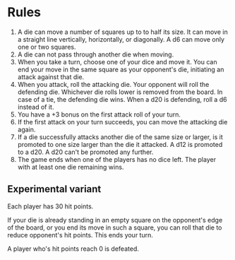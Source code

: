 # Rules

1. A die can move a number of squares up to to half its size. It can move in a straight line vertically, horizontally, or diagonally. A d6 can move only one or two squares.
2. A die can not pass through another die when moving.
3. When you take a turn, choose one of your dice and move it. You can end your move in the same square as your opponent's die, initiating an attack against that die.
4. When you attack, roll the attacking die. Your opponent will roll the defending die. Whichever die rolls lower is removed from the board. In case of a tie, the defending die wins. When a d20 is defending, roll a d6 instead of it.
5. You have a +3 bonus on the first attack roll of your turn.
6. If the first attack on your turn succeeds, you can move the attacking die again.
7. If a die successfully attacks another die of the same size or larger, is it promoted to one size larger than the die it attacked. A d12 is promoted to a d20. A d20 can't be promoted any further.
8. The game ends when one of the players has no dice left. The player with at least one die remaining wins.

## Experimental variant

Each player has 30 hit points.

If your die is already standing in an empty square on the opponent's edge of the board, or you end its move in such a square, you can roll that die to reduce opponent's hit points. This ends your turn.

A player who's hit points reach 0 is defeated.